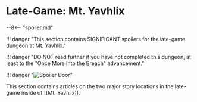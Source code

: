 # Late-Game: Mt. Yavhlix

--8<-- "spoiler.md"

!!! danger "This section contains SIGNIFICANT spoilers for the late-game dungeon at Mt. Yavhlix."

!!! danger "DO NOT read further if you have not completed this dungeon, at least to the "Once More Into the Breach" advancement."

!!! danger "![Spoiler Door](/assets/img/spoiler_door.png)"

This section contains articles on the two major story locations in the late-game inside of [[Mt. Yavhlix]].